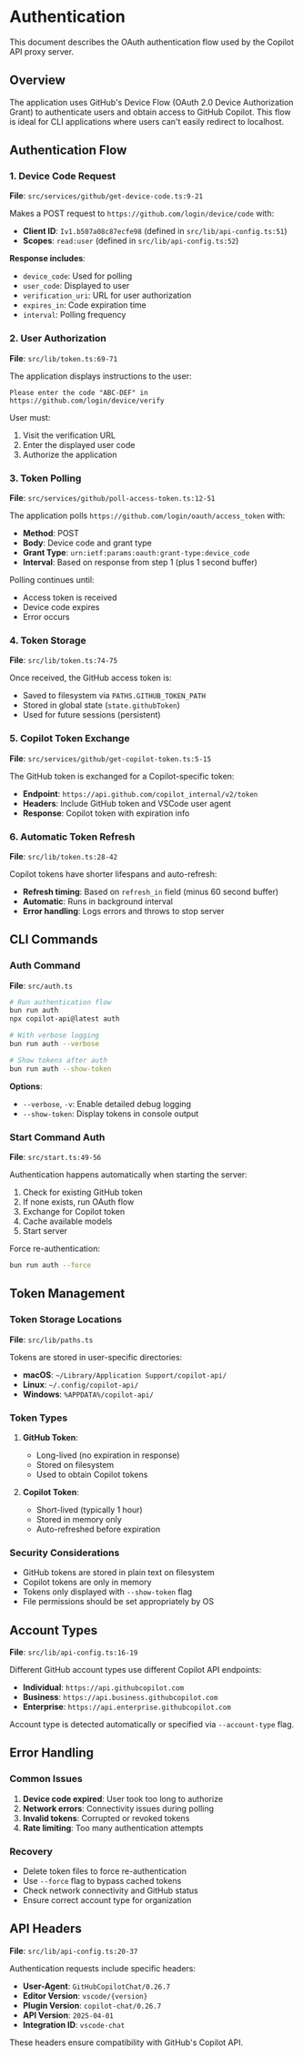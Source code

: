 # Authentication

This document describes the OAuth authentication flow used by the Copilot API proxy server.

## Overview

The application uses GitHub's Device Flow (OAuth 2.0 Device Authorization Grant) to authenticate users and obtain access to GitHub Copilot. This flow is ideal for CLI applications where users can't easily redirect to localhost.

## Authentication Flow

### 1. Device Code Request

**File**: `src/services/github/get-device-code.ts:9-21`

Makes a POST request to `https://github.com/login/device/code` with:
- **Client ID**: `Iv1.b507a08c87ecfe98` (defined in `src/lib/api-config.ts:51`)
- **Scopes**: `read:user` (defined in `src/lib/api-config.ts:52`)

**Response includes**:
- `device_code`: Used for polling
- `user_code`: Displayed to user
- `verification_uri`: URL for user authorization
- `expires_in`: Code expiration time
- `interval`: Polling frequency

### 2. User Authorization

**File**: `src/lib/token.ts:69-71`

The application displays instructions to the user:
```
Please enter the code "ABC-DEF" in https://github.com/login/device/verify
```

User must:
1. Visit the verification URL
2. Enter the displayed user code
3. Authorize the application

### 3. Token Polling

**File**: `src/services/github/poll-access-token.ts:12-51`

The application polls `https://github.com/login/oauth/access_token` with:
- **Method**: POST
- **Body**: Device code and grant type
- **Grant Type**: `urn:ietf:params:oauth:grant-type:device_code`
- **Interval**: Based on response from step 1 (plus 1 second buffer)

Polling continues until:
- Access token is received
- Device code expires
- Error occurs

### 4. Token Storage

**File**: `src/lib/token.ts:74-75`

Once received, the GitHub access token is:
- Saved to filesystem via `PATHS.GITHUB_TOKEN_PATH`
- Stored in global state (`state.githubToken`)
- Used for future sessions (persistent)

### 5. Copilot Token Exchange

**File**: `src/services/github/get-copilot-token.ts:5-15`

The GitHub token is exchanged for a Copilot-specific token:
- **Endpoint**: `https://api.github.com/copilot_internal/v2/token`
- **Headers**: Include GitHub token and VSCode user agent
- **Response**: Copilot token with expiration info

### 6. Automatic Token Refresh

**File**: `src/lib/token.ts:28-42`

Copilot tokens have shorter lifespans and auto-refresh:
- **Refresh timing**: Based on `refresh_in` field (minus 60 second buffer)
- **Automatic**: Runs in background interval
- **Error handling**: Logs errors and throws to stop server

## CLI Commands

### Auth Command

**File**: `src/auth.ts`

```bash
# Run authentication flow
bun run auth
npx copilot-api@latest auth

# With verbose logging
bun run auth --verbose

# Show tokens after auth
bun run auth --show-token
```

**Options**:
- `--verbose`, `-v`: Enable detailed debug logging
- `--show-token`: Display tokens in console output

### Start Command Auth

**File**: `src/start.ts:49-56`

Authentication happens automatically when starting the server:
1. Check for existing GitHub token
2. If none exists, run OAuth flow
3. Exchange for Copilot token
4. Cache available models
5. Start server

Force re-authentication:
```bash
bun run auth --force
```

## Token Management

### Token Storage Locations

**File**: `src/lib/paths.ts`

Tokens are stored in user-specific directories:
- **macOS**: `~/Library/Application Support/copilot-api/`
- **Linux**: `~/.config/copilot-api/`
- **Windows**: `%APPDATA%/copilot-api/`

### Token Types

1. **GitHub Token**:
   - Long-lived (no expiration in response)
   - Stored on filesystem
   - Used to obtain Copilot tokens

2. **Copilot Token**:
   - Short-lived (typically 1 hour)
   - Stored in memory only
   - Auto-refreshed before expiration

### Security Considerations

- GitHub tokens are stored in plain text on filesystem
- Copilot tokens are only in memory
- Tokens only displayed with `--show-token` flag
- File permissions should be set appropriately by OS

## Account Types

**File**: `src/lib/api-config.ts:16-19`

Different GitHub account types use different Copilot API endpoints:
- **Individual**: `https://api.githubcopilot.com`
- **Business**: `https://api.business.githubcopilot.com`
- **Enterprise**: `https://api.enterprise.githubcopilot.com`

Account type is detected automatically or specified via `--account-type` flag.

## Error Handling

### Common Issues

1. **Device code expired**: User took too long to authorize
2. **Network errors**: Connectivity issues during polling
3. **Invalid tokens**: Corrupted or revoked tokens
4. **Rate limiting**: Too many authentication attempts

### Recovery

- Delete token files to force re-authentication
- Use `--force` flag to bypass cached tokens
- Check network connectivity and GitHub status
- Ensure correct account type for organization

## API Headers

**File**: `src/lib/api-config.ts:20-37`

Authentication requests include specific headers:
- **User-Agent**: `GitHubCopilotChat/0.26.7`
- **Editor Version**: `vscode/{version}`
- **Plugin Version**: `copilot-chat/0.26.7`
- **API Version**: `2025-04-01`
- **Integration ID**: `vscode-chat`

These headers ensure compatibility with GitHub's Copilot API.